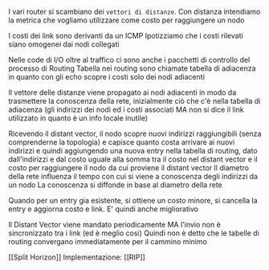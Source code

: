 I vari router si scambiano dei `vettori di distanze`. 
Con distanza intendiamo la metrica che vogliamo utilizzare come costo per raggiungere un nodo

I costi dei link sono derivanti da un ICMP 
Ipotizziamo che i costi rilevati siano omogenei dai nodi collegati

Nelle code di I/O oltre al traffico ci sono anche i pacchetti di controllo del processo di Routing
Tabella nei routing sono chiamate tabella di adiacenza in quanto con gli echo scopre i costi solo dei nodi adiacenti

Il vettore delle distanze viene propagato ai nodi adiacenti in modo da trasmettere la conoscenza della rete, inizialmente ciò che c'è nella tabella di adiacenza (gli indirizzi dei nodi ed i costi associati MA non si dice il link utilizzato in quanto è un info locale inutile)

Ricevendo il distant vector, il nodo scopre nuovi indirizzi raggiungibili (senza comprenderne la topologia) e capisce quanto costa arrivare ai nuovi indirizzi e quindi aggiungendo una nuova entry nella tabella di routing, dato dall'indirizzi e dal costo uguale alla somma tra il costo nel distant vector e il costo per raggiungere il nodo da cui proviene il distant vector 
Il diametro della rete influenza il tempo con cui si viene a conoscenza degli indirizzi da un nodo
La conoscenza si diffonde in base al diametro della rete

Quando per un entry gia esistente, si ottiene un costo minore, si cancella la entry e aggiorna costo e link.
E' quindi anche migliorativo

Il Distant Vector viene mandato periodicamente MA l'invio non è sincronizzato tra i link (ed è meglio cosi)
Quindi non è detto che le tabelle di routing convergano immediatamente per il cammino minimo

[[Split Horizon]]
Implementazione: [[RIP]]
